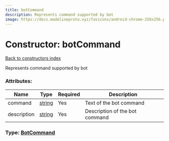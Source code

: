 ```yaml
---
title: botCommand
description: Represents command supported by bot
image: https://docs.madelineproto.xyz/favicons/android-chrome-256x256.png
---
```

# Constructor: botCommand  
[Back to constructors index](index.md)



Represents command supported by bot

### Attributes:

| Name     |    Type       | Required | Description |
|----------|---------------|----------|-------------|
|command|[string](../types/string.md) | Yes|Text of the bot command|
|description|[string](../types/string.md) | Yes|Description of the bot command|



### Type: [BotCommand](../types/BotCommand.md)


